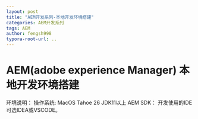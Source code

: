 ```yaml
---
layout: post
title: "AEM开发系列-本地开发环境搭建"
categories: AEM开发系列
tags: AEM
author: fengsh998
typora-root-url: ..
---
```


# AEM(adobe experience Manager) 本地开发环境搭建

环境说明：
操作系统: MacOS Tahoe 26
JDK11以上
AEM SDK：
开发使用的IDE可选IDEA或VSCODE。


